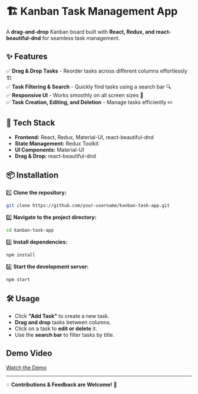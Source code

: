 # 🏗 Kanban Task Management App  

A **drag-and-drop** Kanban board built with **React, Redux, and react-beautiful-dnd** for seamless task management.  

## ✨ Features  
✅ **Drag & Drop Tasks** - Reorder tasks across different columns effortlessly 🏗  
✅ **Task Filtering & Search** - Quickly find tasks using a search bar 🔍  
✅ **Responsive UI** - Works smoothly on all screen sizes 📱  
✅ **Task Creation, Editing, and Deletion** - Manage tasks efficiently ✏️  

## 🚀 Tech Stack  
- **Frontend:** React, Redux, Material-UI, react-beautiful-dnd  
- **State Management:** Redux Toolkit  
- **UI Components:** Material-UI  
- **Drag & Drop:** react-beautiful-dnd  

## 📦 Installation  

1️⃣ **Clone the repository:**  
```sh  
git clone https://github.com/your-username/kanban-task-app.git  
```

2️⃣ **Navigate to the project directory:**  
```sh  
cd kanban-task-app  
```

3️⃣ **Install dependencies:**  
```sh  
npm install  
```

4️⃣ **Start the development server:**  
```sh  
npm start  
```

## 🛠 Usage  
- Click **"Add Task"** to create a new task.  
- **Drag and drop** tasks between columns.  
- Click on a task to **edit or delete** it.  
- Use the **search bar** to filter tasks by title.  

## Demo Video
[Watch the Demo](https://github.com/aditri1001/kanban-board/kanban-board.mp4) 

---

💡 **Contributions & Feedback are Welcome!** 🚀  
